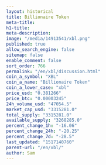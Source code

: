 ```yaml
---
layout: historical
title: Billionaire Token
meta-title: 
h1-title: 
meta-description: 
image: "/media/14913541/xbl.png"
published: true
allow_search_engine: false
sitemap: false
enable_comment: false
sort_order: 766
permalink: "/en/xbl/discussion.html"
coin_a_symbol: "XBL"
coin_a_name: "Billionaire Token"
coin_a_lower_case: "xbl"
price_usd: "0.381266"
price_btc: "0.00003245"
24h_volume_usd: "47054.5"
market_cap_usd: "3315281.0"
total_supply: "3315281.0"
available_supply: "3268285.0"
percent_change_1h: "-16.06"
percent_change_24h: "-20.25"
percent_change_7d: "-28.5"
last_updated: "1517140760"
parent-url: "/en/xbl/"
author: Sam
---
```


